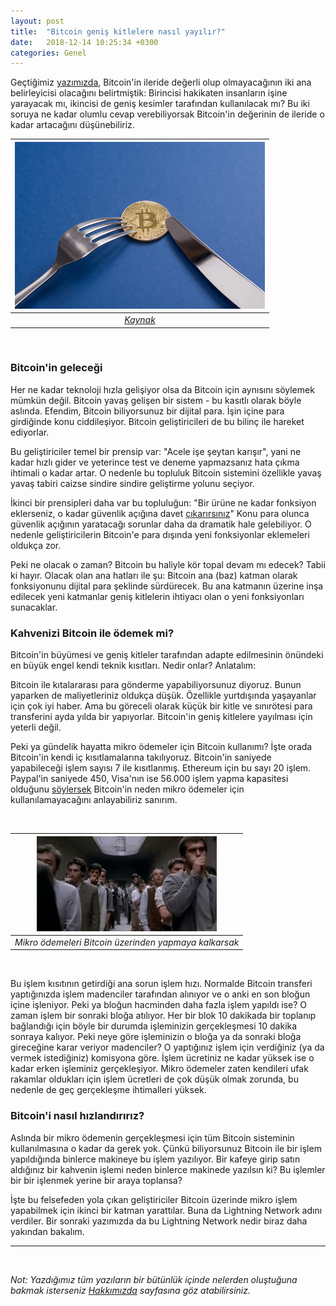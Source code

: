 ```yaml
---
layout: post
title:  "Bitcoin geniş kitlelere nasıl yayılır?"
date:   2018-12-14 10:25:34 +0300
categories: Genel
---
```


Geçtiğimiz [yazımızda](/genel/2018/12/07/ne-olacak-su-bitcoinin-hali.html), Bitcoin'in ileride değerli olup olmayacağının iki ana belirleyicisi olacağını belirtmiştik: Birincisi hakikaten insanların işine yarayacak mı, ikincisi de geniş kesimler tarafından kullanılacak mı? Bu iki soruya ne kadar olumlu cevap verebiliyorsak Bitcoin'in değerinin de ileride o kadar artacağını düşünebiliriz. 
&nbsp;

| ![some-food-for-thought-about-bitcoin-2.jpg](/assets/some-food-for-thought-about-bitcoin-2.jpg) | 
|:--:| 
| *[Kaynak](https://photos.icons8.com/some-food-for-thought-about-bitcoin-5a7c0a678b6588000181ced6)* |

&nbsp;

### Bitcoin'in geleceği

Her ne kadar teknoloji hızla gelişiyor olsa da Bitcoin için aynısını söylemek mümkün değil. Bitcoin yavaş gelişen bir sistem - bu kasıtlı olarak böyle aslında. Efendim, Bitcoin biliyorsunuz bir dijital para. İşin içine para girdiğinde konu ciddileşiyor. Bitcoin geliştiricileri de bu bilinç ile hareket ediyorlar. 

Bu geliştiriciler temel bir prensip var: "Acele işe şeytan karışır", yani ne kadar hızlı gider ve yeterince test ve deneme yapmazsanız hata çıkma ihtimali o kadar artar. O nedenle bu topluluk Bitcoin sistemini özellikle yavaş yavaş tabiri caizse sindire sindire geliştirme yolunu seçiyor. 

İkinci bir prensipleri daha var bu topluluğun: "Bir ürüne ne kadar fonksiyon eklerseniz, o kadar güvenlik açığına davet [çıkarırsınız](https://twitter.com/NickSzabo4/status/956507150012026882)" Konu para olunca güvenlik açığının yaratacağı sorunlar daha da dramatik hale gelebiliyor. O nedenle geliştiricilerin Bitcoin'e para dışında yeni fonksiyonlar eklemeleri oldukça zor. 

Peki ne olacak o zaman? Bitcoin bu haliyle kör topal devam mı edecek? Tabii ki hayır. Olacak olan ana hatları ile şu: Bitcoin ana (baz) katman olarak fonksiyonunu dijital para şeklinde sürdürecek. Bu ana katmanın üzerine inşa edilecek yeni katmanlar geniş kitlelerin ihtiyacı olan o yeni fonksiyonları sunacaklar. 

### Kahvenizi Bitcoin ile ödemek mi?

Bitcoin'in büyümesi ve geniş kitleler tarafından adapte edilmesinin önündeki en büyük engel kendi teknik kısıtları. Nedir onlar? Anlatalım: 

Bitcoin ile kıtalararası para gönderme yapabiliyorsunuz diyoruz. Bunun yaparken de maliyetleriniz oldukça düşük. Özellikle yurtdışında yaşayanlar için çok iyi haber. Ama bu göreceli olarak küçük bir kitle ve sınırötesi para transferini ayda yılda bir yapıyorlar. Bitcoin'in geniş kitlelere yayılması için yeterli değil. 

Peki ya gündelik hayatta mikro ödemeler için Bitcoin kullanımı? İşte orada Bitcoin'in kendi iç kısıtlamalarına takılıyoruz. Bitcoin'in saniyede yapabileceği işlem sayısı 7 ile kısıtlanmış. Ethereum için bu sayı 20 işlem. Paypal'in saniyede 450, Visa'nın ise 56.000 işlem yapma kapasitesi olduğunu [söylersek](https://altcointoday.com/bitcoin-ethereum-vs-visa-paypal-transactions-per-second/) Bitcoin'in neden mikro ödemeler için kullanılamayacağını anlayabiliriz sanırım. 

&nbsp;

| ![queue.gif](/assets/queue.gif) | 
|:--:| 
| *Mikro ödemeleri Bitcoin üzerinden yapmaya kalkarsak* |

&nbsp;

Bu işlem kısıtının getirdiği ana sorun işlem hızı. Normalde Bitcoin transferi yaptığınızda işlem madenciler tarafından alınıyor ve o anki en son bloğun içine işleniyor. Peki ya bloğun hacminden daha fazla işlem yapıldı ise? O zaman işlem bir sonraki bloğa atılıyor. Her bir blok 10 dakikada bir toplanıp bağlandığı için böyle bir durumda işleminizin gerçekleşmesi 10 dakika sonraya kalıyor. Peki neye göre işleminizin o bloğa ya da sonraki bloğa gireceğine karar veriyor madenciler? O yaptığınız işlem için verdiğiniz (ya da vermek istediğiniz) komisyona göre. İşlem ücretiniz ne kadar yüksek ise o kadar erken işleminiz gerçekleşiyor. Mikro ödemeler zaten kendileri ufak rakamlar oldukları için işlem ücretleri de çok düşük olmak zorunda, bu nedenle de geç gerçekleşme ihtimalleri yüksek. 

### Bitcoin'i nasıl hızlandırırız?

Aslında bir mikro ödemenin gerçekleşmesi için tüm Bitcoin sisteminin kullanılmasına o kadar da gerek yok. Çünkü biliyorsunuz Bitcoin ile bir işlem yapıldığında binlerce makineye bu işlem yazılıyor. Bir kafeye girip satın aldığınız bir kahvenin işlemi neden binlerce makinede yazılsın ki? Bu işlemler bir bir işlenmek yerine bir araya toplansa?

İşte bu felsefeden yola çıkan geliştiriciler Bitcoin üzerinde mikro işlem yapabilmek için ikinci bir katman yarattılar. Buna da Lightning Network adını verdiler.  Bir sonraki yazımızda da bu Lightning Network nedir biraz daha yakından bakalım.

---

&nbsp;

*Not: Yazdığımız tüm yazıların bir bütünlük içinde nelerden oluştuğuna bakmak isterseniz [Hakkımızda](/about/) sayfasına göz atabilirsiniz.*



